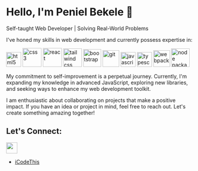 # Hello, I'm Peniel Bekele 👋
 Self-taught Web Developer | Solving Real-World Problems
 
 I've honed my skills in web development and currently possess expertise in:
<div>
  <img src="https://cdn.jsdelivr.net/gh/devicons/devicon/icons/html5/html5-original.svg"  alt="html5"  width="40" height="40" /> 
  <img src="https://cdn.jsdelivr.net/gh/devicons/devicon/icons/css3/css3-original-wordmark.svg"  alt="css3"  width="51" height="51" />
  <img src="https://cdn.jsdelivr.net/gh/devicons/devicon@latest/icons/react/react-original.svg" alt="react"  width="51" height="51" / />
   <img src="https://cdn.jsdelivr.net/gh/devicons/devicon@latest/icons/tailwindcss/tailwindcss-original.svg" alt="tailwind css" width="50" height="50" />
          
  <img src="https://cdn.jsdelivr.net/gh/devicons/devicon/icons/bootstrap/bootstrap-original.svg" alt="bootstrap"  width="48" height="48"/>
    <img src="https://cdn.jsdelivr.net/gh/devicons/devicon/icons/git/git-original.svg"  alt="git"  width="45" height="45" />
  <img src="https://cdn.jsdelivr.net/gh/devicons/devicon/icons/javascript/javascript-original.svg"  alt="javascript"  width="40" height="40" /> 
   <img src="https://cdn.jsdelivr.net/gh/devicons/devicon@latest/icons/typescript/typescript-original.svg" alt="typescript" width="40" height="40" />
          
  <img src="https://cdn.jsdelivr.net/gh/devicons/devicon@latest/icons/webpack/webpack-original.svg"  width="45" alt="webpack" height="45"/>
  <img src="https://cdn.jsdelivr.net/gh/devicons/devicon@latest/icons/npm/npm-original-wordmark.svg"  alt="node package manager" width="50" height="50" />          
          
 </div>  

      

My commitment to self-improvement is a perpetual journey. Currently, I'm expanding my knowledge in advanced JavaScript, exploring new libraries, and seeking ways to enhance my web development toolkit.

I am enthusiastic about collaborating on projects that make a positive impact. If you have an idea or project in mind, feel free to reach out. Let's create something amazing together!

## Let's Connect:
 [<img src="https://cdn.jsdelivr.net/gh/devicons/devicon@latest/icons/linkedin/linkedin-original.svg" width="30" height="auto" />](https://linkedin.com/in/peniel-bekele)
  
- [iCodeThis](https://icodethis.com/Peniel)
